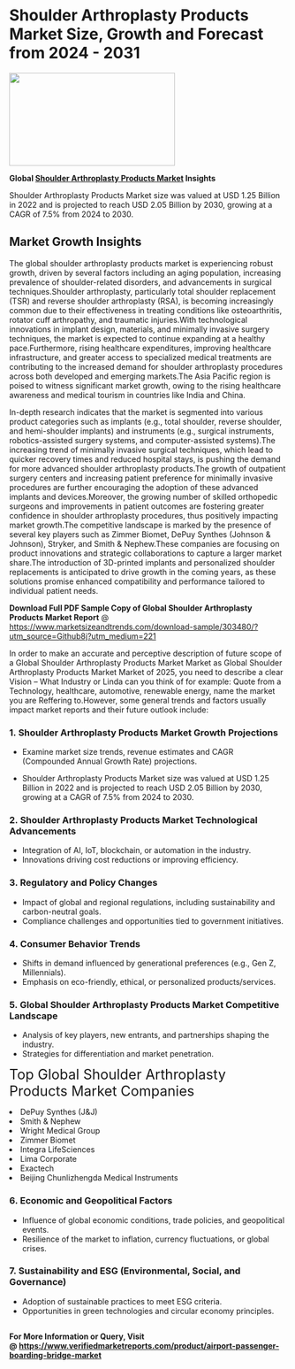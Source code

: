 <H1>Shoulder Arthroplasty Products Market Size, Growth and Forecast from 2024 - 2031</H1><img class="aligncenter size-medium wp-image-584254" src="https://thirdeyenews.in/wp-content/uploads/2024/09/Global-Market-Research-300x168.jpeg" alt="" width="300" height="168" /><p><strong>Global&nbsp;<a href="https://www.marketsizeandtrends.com/download-sample/303480/?utm_source=Github8j?utm_medium=221">Shoulder Arthroplasty Products Market</a> Insights</strong></p><p>Shoulder Arthroplasty Products Market size was valued at USD 1.25 Billion in 2022 and is projected to reach USD 2.05 Billion by 2030, growing at a CAGR of 7.5% from 2024 to 2030.</p><p><h2>Market Growth Insights</h2> <p>The global shoulder arthroplasty products market is experiencing robust growth, driven by several factors including an aging population, increasing prevalence of shoulder-related disorders, and advancements in surgical techniques.Shoulder arthroplasty, particularly total shoulder replacement (TSR) and reverse shoulder arthroplasty (RSA), is becoming increasingly common due to their effectiveness in treating conditions like osteoarthritis, rotator cuff arthropathy, and traumatic injuries.With technological innovations in implant design, materials, and minimally invasive surgery techniques, the market is expected to continue expanding at a healthy pace.Furthermore, rising healthcare expenditures, improving healthcare infrastructure, and greater access to specialized medical treatments are contributing to the increased demand for shoulder arthroplasty procedures across both developed and emerging markets.The Asia Pacific region is poised to witness significant market growth, owing to the rising healthcare awareness and medical tourism in countries like India and China.</p> <p>In-depth research indicates that the market is segmented into various product categories such as implants (e.g., total shoulder, reverse shoulder, and hemi-shoulder implants) and instruments (e.g., surgical instruments, robotics-assisted surgery systems, and computer-assisted systems).The increasing trend of minimally invasive surgical techniques, which lead to quicker recovery times and reduced hospital stays, is pushing the demand for more advanced shoulder arthroplasty products.The growth of outpatient surgery centers and increasing patient preference for minimally invasive procedures are further encouraging the adoption of these advanced implants and devices.Moreover, the growing number of skilled orthopedic surgeons and improvements in patient outcomes are fostering greater confidence in shoulder arthroplasty procedures, thus positively impacting market growth.The competitive landscape is marked by the presence of several key players such as Zimmer Biomet, DePuy Synthes (Johnson & Johnson), Stryker, and Smith & Nephew.These companies are focusing on product innovations and strategic collaborations to capture a larger market share.The introduction of 3D-printed implants and personalized shoulder replacements is anticipated to drive growth in the coming years, as these solutions promise enhanced compatibility and performance tailored to individual patient needs.</p> <p><span class=""><strong>Download Full PDF Sample Copy of Global Shoulder Arthroplasty Products Market Report</strong> @ <a href="https://www.marketsizeandtrends.com/download-sample/303480/?utm_source=Github8j?utm_medium=221" target="_blank">https://www.marketsizeandtrends.com/download-sample/303480/?utm_source=Github8j?utm_medium=221</a></span></p><p>In order to make an accurate and perceptive description of future scope of a Global&nbsp;Shoulder Arthroplasty Products Market Market as Global&nbsp;Shoulder Arthroplasty Products Market Market of 2025, you need to describe a clear Vision &ndash; What Industry or Linda can you think of for example: Quote from a Technology, healthcare, automotive, renewable energy, name the market you are Reffering to.However, some general trends and factors usually impact market reports and their future outlook include:</p><h3>1.&nbsp;<strong>Shoulder Arthroplasty Products Market Growth Projections</strong></h3><ul><li>Examine market size trends, revenue estimates and CAGR (Compounded Annual Growth Rate) projections.</li><li><p>Shoulder Arthroplasty Products Market size was valued at USD 1.25 Billion in 2022 and is projected to reach USD 2.05 Billion by 2030, growing at a CAGR of 7.5% from 2024 to 2030.</p></li></ul><h3>2.&nbsp;<strong>Shoulder Arthroplasty Products Market Technological Advancements</strong></h3><ul><li>Integration of AI, IoT, blockchain, or automation in the industry.</li><li>Innovations driving cost reductions or improving efficiency.</li></ul><h3>3.&nbsp;<strong>Regulatory and Policy Changes</strong></h3><ul><li>Impact of global and regional regulations, including sustainability and carbon-neutral goals.</li><li>Compliance challenges and opportunities tied to government initiatives.</li></ul><h3>4.&nbsp;<strong>Consumer Behavior Trends</strong></h3><ul><li>Shifts in demand influenced by generational preferences (e.g., Gen Z, Millennials).</li><li>Emphasis on eco-friendly, ethical, or personalized products/services.</li></ul><h3>5.&nbsp;<strong>Global Shoulder Arthroplasty Products Market Competitive Landscape</strong></h3><ul><li>Analysis of key players, new entrants, and partnerships shaping the industry.</li><li>Strategies for differentiation and market penetration.</li></ul><p data-pm-slice="1 1 []"><span style="color: inherit; font-family: inherit; font-size: 25px;">Top Global Shoulder Arthroplasty Products Market Companies</span></p><div class="" data-test-id=""><p><li>DePuy Synthes (J&J)</li><li> Smith & Nephew</li><li> Wright Medical Group</li><li> Zimmer Biomet</li><li> Integra LifeSciences</li><li> Lima Corporate</li><li> Exactech</li><li> Beijing Chunlizhengda Medical Instruments</li></p></div><h3>6.&nbsp;<strong>Economic and Geopolitical Factors</strong></h3><ul><li>Influence of global economic conditions, trade policies, and geopolitical events.</li><li>Resilience of the market to inflation, currency fluctuations, or global crises.</li></ul><h3>7.&nbsp;<strong>Sustainability and ESG (Environmental, Social, and Governance)</strong></h3><ul><li>Adoption of sustainable practices to meet ESG criteria.</li><li>Opportunities in green technologies and circular economy principles.</li></ul><h2><strong style="font-size: 14px;">For More Information or Query, Visit @&nbsp;</strong><a style="background-color: #ffffff; font-size: 14px;" href="https://www.marketsizeandtrends.com/report/shoulder-arthroplasty-products-market/" target="_blank">https://www.verifiedmarketreports.com/product/airport-passenger-boarding-bridge-market</a></h2>